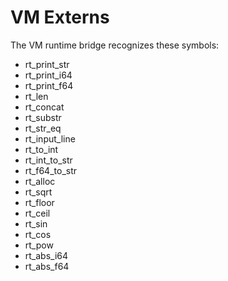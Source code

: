 # VM Externs

The VM runtime bridge recognizes these symbols:

- rt_print_str
- rt_print_i64
- rt_print_f64
- rt_len
- rt_concat
- rt_substr
- rt_str_eq
- rt_input_line
- rt_to_int
- rt_int_to_str
- rt_f64_to_str
- rt_alloc
- rt_sqrt
- rt_floor
- rt_ceil
- rt_sin
- rt_cos
- rt_pow
- rt_abs_i64
- rt_abs_f64
